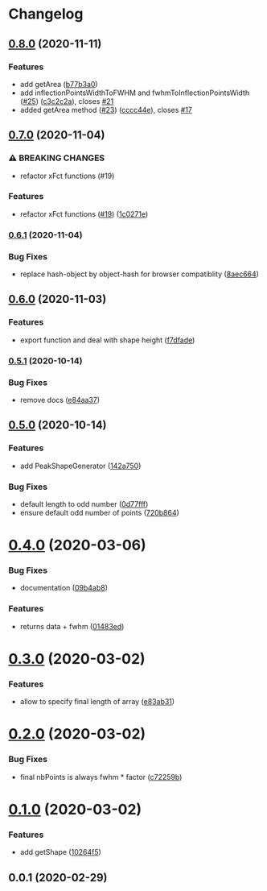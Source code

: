 # Changelog

## [0.8.0](https://www.github.com/mljs/peak-shape-generator/compare/v0.7.0...v0.8.0) (2020-11-11)


### Features

* add getArea ([b77b3a0](https://www.github.com/mljs/peak-shape-generator/commit/b77b3a090ae4b042d6535fb3657ed19887130389))
* add inflectionPointsWidthToFWHM and fwhmToInflectionPointsWidth ([#25](https://www.github.com/mljs/peak-shape-generator/issues/25)) ([c3c2c2a](https://www.github.com/mljs/peak-shape-generator/commit/c3c2c2a52675394385fb81f3eb9da8f8e1be99cf)), closes [#21](https://www.github.com/mljs/peak-shape-generator/issues/21)
* added getArea method  ([#23](https://www.github.com/mljs/peak-shape-generator/issues/23)) ([cccc44e](https://www.github.com/mljs/peak-shape-generator/commit/cccc44e48148b17da41f302a59892168246b3a7b)), closes [#17](https://www.github.com/mljs/peak-shape-generator/issues/17)

## [0.7.0](https://www.github.com/mljs/peak-shape-generator/compare/v0.6.1...v0.7.0) (2020-11-04)


### ⚠ BREAKING CHANGES

* refactor xFct functions (#19)

### Features

* refactor xFct functions ([#19](https://www.github.com/mljs/peak-shape-generator/issues/19)) ([1c0271e](https://www.github.com/mljs/peak-shape-generator/commit/1c0271eaf7292c8080ac76f6fe79470f6d2b030c))

### [0.6.1](https://www.github.com/mljs/peak-shape-generator/compare/v0.6.0...v0.6.1) (2020-11-04)


### Bug Fixes

* replace hash-object by object-hash for browser compatiblity ([8aec664](https://www.github.com/mljs/peak-shape-generator/commit/8aec664692bcaba9eb891c22e104bc676420a6dc))

## [0.6.0](https://www.github.com/mljs/peak-shape-generator/compare/v0.5.1...v0.6.0) (2020-11-03)


### Features

* export function and deal with shape height ([f7dfade](https://www.github.com/mljs/peak-shape-generator/commit/f7dfade288d37b8f3fddd01d9205751a1cea7eb2))

### [0.5.1](https://www.github.com/mljs/peak-shape-generator/compare/v0.5.0...v0.5.1) (2020-10-14)


### Bug Fixes

* remove docs ([e84aa37](https://www.github.com/mljs/peak-shape-generator/commit/e84aa371ef440a0feb49cddea15c5a5ab4af3dd0))

## [0.5.0](https://github.com/cheminfo/ml-peak-shape-generator/compare/v0.4.0...v0.5.0) (2020-10-14)


### Features

* add PeakShapeGenerator ([142a750](https://github.com/cheminfo/ml-peak-shape-generator/commit/142a7501e2326eb105f19884663aff9c99e95057))


### Bug Fixes

* default length to odd number ([0d77fff](https://github.com/cheminfo/ml-peak-shape-generator/commit/0d77fff7f09b2cf8591d2b58ed1b1eca909a5df3))
* ensure default odd number of points ([720b864](https://github.com/cheminfo/ml-peak-shape-generator/commit/720b864740027e45d23a05587b76a593e163eebd))

# [0.4.0](https://github.com/cheminfo/ml-peak-shape-generator/compare/v0.3.0...v0.4.0) (2020-03-06)


### Bug Fixes

* documentation ([09b4ab8](https://github.com/cheminfo/ml-peak-shape-generator/commit/09b4ab89223f2c603eb76969c81f4c37823b22f8))


### Features

* returns data + fwhm ([01483ed](https://github.com/cheminfo/ml-peak-shape-generator/commit/01483ed5d8ec7ae78cd161a4aa77a588f313d86f))



# [0.3.0](https://github.com/cheminfo/ml-peak-shape-generator/compare/v0.2.0...v0.3.0) (2020-03-02)


### Features

* allow to specify final length of array ([e83ab31](https://github.com/cheminfo/ml-peak-shape-generator/commit/e83ab31f59c141b95a9f76d6cee782cd6b70b9a8))



# [0.2.0](https://github.com/cheminfo/ml-peak-shape-generator/compare/v0.1.0...v0.2.0) (2020-03-02)


### Bug Fixes

* final nbPoints is always fwhm * factor ([c72259b](https://github.com/cheminfo/ml-peak-shape-generator/commit/c72259be2e808754dfe8802062bcf4995bdf2313))



# [0.1.0](https://github.com/cheminfo/ml-peak-shape-generator/compare/v0.0.1...v0.1.0) (2020-03-02)


### Features

* add getShape ([10264f5](https://github.com/cheminfo/ml-peak-shape-generator/commit/10264f5387cfa50b0e2938ee2c1df2b96a8abeb5))



## 0.0.1 (2020-02-29)
